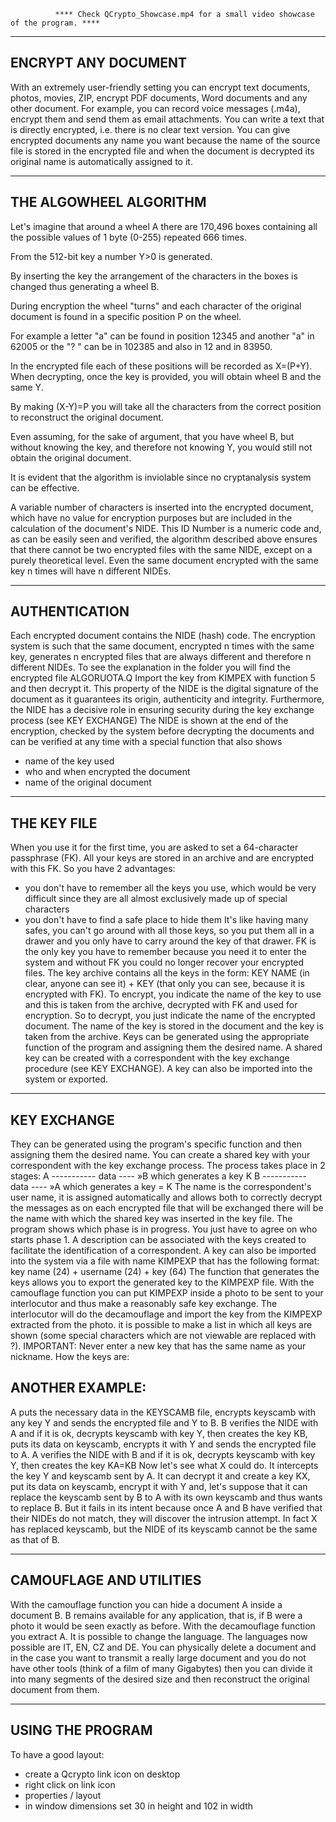               **** Check QCrypto_Showcase.mp4 for a small video showcase of the program. ****

___________________________________
ENCRYPT ANY DOCUMENT
------------------------------------------------
With an extremely user-friendly setting you can encrypt text documents, photos, movies, ZIP, encrypt PDF documents, Word documents and any other document.
For example, you can record voice messages (.m4a), encrypt them and send them as email attachments.
You can write a text that is directly encrypted, i.e. there is no clear text version.
You can give encrypted documents any name you want because the name of the source file is stored in the encrypted file and when the document is decrypted its original name is automatically assigned to it.
__________________________
THE ALGOWHEEL ALGORITHM
-------------------------------------
 Let's imagine that around a wheel A there are 170,496 boxes containing all the possible values ​​of 1 byte (0-255) repeated 666 times.

From the 512-bit key a number Y>0 is generated.

By inserting the key the arrangement of the characters in the boxes is changed thus generating a wheel B.

During encryption the wheel "turns" and each character of the original document is found in a specific position P on the wheel.

For example a letter "a" can be found in position 12345 and another "a" in 62005 or the "? " can be in 102385 and also in 12 and in 83950.

In the encrypted file each of these positions will be recorded as X=(P+Y).
When decrypting, once the key is provided, you will obtain wheel B and the same Y.

By making (X-Y)=P you will take all the characters from the correct position to reconstruct the original document.

Even assuming, for the sake of argument, that you have wheel B, but without knowing the key, and therefore not knowing Y, you would still not obtain the original document.  

It is evident that the algorithm is inviolable since no cryptanalysis system can be effective.

A variable number of characters is inserted into the encrypted document, which have no value for encryption purposes but are included in the calculation of the document's NIDE.
This ID Number is a numeric code and, as can be easily seen and verified, the algorithm described above ensures that there cannot be two encrypted files with the same NIDE, except on a purely theoretical level.
Even the same document encrypted with the same key n times will have n different NIDEs.

___________________
AUTHENTICATION
-----------------------------
Each encrypted document contains the NIDE (hash) code.
The encryption system is such that the same document, encrypted n times with the same key, generates n encrypted files that are always different and therefore n different NIDEs.
To see the explanation in the folder you will find the encrypted file ALGORUOTA.Q
Import the key from KIMPEX with function 5 and then decrypt it.
This property of the NIDE is the digital signature of the document as it guarantees its origin, authenticity and integrity.
Furthermore, the NIDE has a decisive role in ensuring security during the key exchange process (see KEY EXCHANGE)
The NIDE is shown at the end of the encryption, checked by the system before decrypting the documents and can be verified at any time with a special function that also shows
- name of the key used
- who and when encrypted the document
- name of the original document
_________________
THE KEY FILE
-----------------------
When you use it for the first time, you are asked to set a
64-character passphrase (FK).
All your keys are stored in an archive and are encrypted with this FK.
So you have 2 advantages:
- you don't have to remember all the keys you use, which would be very difficult since they are all almost exclusively made up of special characters
- you don't have to find a safe place to hide them
It's like having many safes, you can't go around with all those keys, so you put them all in a drawer and you only have to carry around the key of that drawer.
FK is the only key you have to remember because you need it to enter the system and without FK you could no longer recover your encrypted files.
The key archive contains all the keys in the form:
KEY NAME (in clear, anyone can see it) + KEY (that only you can see, because it is encrypted with FK).
To encrypt, you indicate the name of the key to use and this is taken from the archive, decrypted with FK and used for encryption.
So to decrypt, you just indicate the name of the encrypted document.
The name of the key is stored in the document and the key is taken from the archive.
Keys can be generated using the appropriate function of the program and assigning them the desired name.
A shared key can be created with a correspondent with the key exchange procedure (see KEY EXCHANGE).
A key can also be imported into the system or exported.
__________________________
KEY EXCHANGE
-----------------------------------
They can be generated using the program's specific function and then assigning them the desired name.
You can create a shared key with your correspondent with the key exchange process.
The process takes place in 2 stages:
A ----------- data ---- »B which generates a key K
B ----------- data ---- »A which generates a key = K
The name is the correspondent's user name, it is assigned automatically and allows both to correctly decrypt
the messages as on each encrypted file that will be exchanged there will be the name with which the shared
key was inserted in the key file.
The program shows which phase is in progress.
You just have to agree on who starts phase 1.
A description can be associated with the keys created to facilitate the identification of a correspondent.
A key can also be imported into the system via a file with name KIMPEXP that has the following format: key
name (24) + username (24) + key (64)
The function that generates the keys allows you to export the
generated key to the KIMPEXP file. With the camouflage function you
can put KIMPEXP inside a photo to be sent to your interlocutor and
thus make a reasonably safe key exchange. The interlocutor will do
the decamouflage and import the key from the KIMPEXP extracted
from the photo. it is possible to make a list in which all keys are
shown (some special characters which are not viewable are replaced
with ?).
IMPORTANT: Never enter a new key that has the same name as your
nickname. 
How the keys are: 
 
ANOTHER EXAMPLE:
-------------------------
A puts the necessary data in the KEYSCAMB file, encrypts keyscamb with any key Y and sends the encrypted file and Y to B.
B verifies the NIDE with A and if it is ok, decrypts keyscamb with key Y, then creates the key KB, puts its data on keyscamb, encrypts it with Y and sends the encrypted file to A.
A verifies the NIDE with B and if it is ok, decrypts keyscamb with key Y, then creates the key KA=KB
Now let's see what X could do.
It intercepts the key Y and keyscamb sent by A.
It can decrypt it and create a key KX, put its data on keyscamb,
encrypt it with Y and, let's suppose that it can replace the keyscamb sent by B to A with its own keyscamb and thus wants to replace B.
But it fails in its intent because once A and B have verified that their NIDEs do not match, they will discover the intrusion attempt. In fact X has replaced keyscamb, but the NIDE of its keyscamb cannot be the same as that of B.
__________________________
CAMOUFLAGE AND UTILITIES
------------------------------------
With the camouflage function you can hide a document A inside a document B.
B remains available for any application, that is, if B were a photo it would be seen exactly as before.
With the decamouflage function you extract A.
It is possible to change the language. The languages ​​now possible are IT, EN, CZ and DE.
You can physically delete a document and in the case you want to transmit a really large document and you do not have other tools (think of a film of many Gigabytes) then you can divide it into many segments of the desired size and then reconstruct the original document from them.
____________________
USING THE PROGRAM
---------------------------
To have a good layout:
- create a Qcrypto link icon on desktop
- right click on link icon
- properties / layout
- in window dimensions set 30 in height and 102 in width
